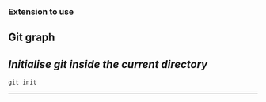 ### Extension to use
Git graph
---
## *Initialise git inside the current directory*
```
git init
```
---

